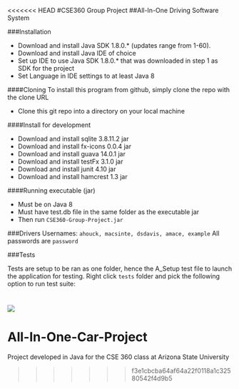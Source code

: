 <<<<<<< HEAD
#CSE360 Group Project
##All-In-One Driving Software System

###Installation
* Download and install Java SDK 1.8.0.* (updates range from 1-60).
* Download and install Java IDE of choice
* Set up IDE to use Java SDK 1.8.0.* that was downloaded in step 1 as SDK for the project
* Set Language in IDE settings to at least Java 8

####Cloning
To install this program from github, simply clone the repo with the clone URL
* Clone this git repo into a directory on your local machine

####Install for development
* Download and install sqlite 3.8.11.2 jar
* Download and install fx-icons 0.0.4 jar 
* Download and install guava 14.0.1 jar
* Download and install testFx 3.1.0 jar
* Download and install junit 4.10 jar
* Download and install hamcrest 1.3 jar

####Running executable (jar)
* Must be on Java 8
* Must have test.db file in the same folder as the executable jar
* Then run `CSE360-Group-Project.jar`

###Drivers
Usernames: `ahouck, macsinte, dsdavis, amace, example`
All passwords are `password`

###Tests

Tests are setup to be ran as one folder, hence the A_Setup test file to launch the application for testing. Right click `tests` folder and pick the following option to run test suite:

![](http://s11.postimg.org/ighkud9cz/Screen_Shot_2015_12_02_at_10_49_30_PM.png)
=======
# All-In-One-Car-Project
Project developed in Java for the CSE 360 class at Arizona State University
>>>>>>> f3e1cbcba64af64a22f0118a1c32580542f4d9b5
